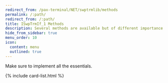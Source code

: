 ```yaml
---
redirect_from: /pax-terminal/NET/swptrmlib/methods
permalink: /:path/
redirect_from: /:path/
title: ISwpTrmIf_1 Methods
description: Several methods are available but of different importance. Find out what needs to be implemented.
hide_from_sidebar: true
menu_order: 10
icon:
  content: menu
  outlined: true
---
```

Make sure to implement all the essentials.

{% include card-list.html %}
